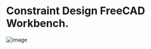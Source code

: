 # Constraint Design FreeCAD Workbench.

![image](https://github.com/user-attachments/assets/ca713e83-d071-4174-9162-bc58b7d7f4c6)

